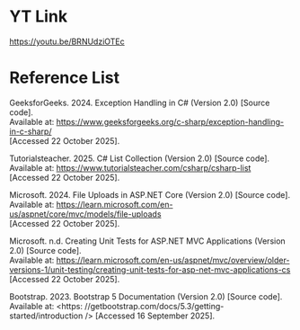 # YT Link
https://youtu.be/BRNUdziOTEc
# Reference List

GeeksforGeeks. 2024. Exception Handling in C# (Version 2.0) [Source code].  
Available at: <https://www.geeksforgeeks.org/c-sharp/exception-handling-in-c-sharp/>  
[Accessed 22 October 2025].

Tutorialsteacher. 2025. C# List<T> Collection (Version 2.0) [Source code].  
Available at: <https://www.tutorialsteacher.com/csharp/csharp-list>  
[Accessed 22 October 2025].

Microsoft. 2024. File Uploads in ASP.NET Core (Version 2.0) [Source code].  
Available at: <https://learn.microsoft.com/en-us/aspnet/core/mvc/models/file-uploads>  
[Accessed 22 October 2025].

Microsoft. n.d. Creating Unit Tests for ASP.NET MVC Applications (Version 2.0) [Source code].  
Available at: <https://learn.microsoft.com/en-us/aspnet/mvc/overview/older-versions-1/unit-testing/creating-unit-tests-for-asp-net-mvc-applications-cs>  
[Accessed 22 October 2025].

Bootstrap. 2023. Bootstrap 5 Documentation (Version 2.0) [Source code].
Available at:
<https: //getbootstrap.com/docs/5.3/getting-started/introduction />
[Accessed 16 September 2025].
